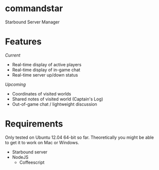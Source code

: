 commandstar
===========

Starbound Server Manager

Features
========

*Current*

* Real-time display of active players
* Real-time display of in-game chat
* Real-time server up/down status

*Upcoming*

* Coordinates of visited worlds
* Shared notes of visited world (Captain's Log)
* Out-of-game chat / lightweight discussion

Requirements
============

Only tested on Ubuntu 12.04 64-bit so far.  Theoretically you might be able to 
get it to work on Mac or Windows.

* Starbound server
* NodeJS
    * Coffeescript

